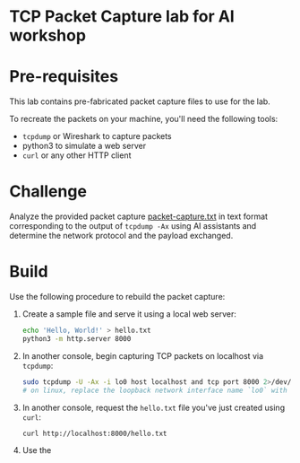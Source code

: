 # TCP Packet Capture lab for AI workshop

# Pre-requisites

This lab contains pre-fabricated packet capture files to use for the lab.

To recreate the packets on your machine, you'll need the following tools:

- `tcpdump` or Wireshark to capture packets
- python3 to simulate a web server
- `curl` or any other HTTP client

# Challenge

Analyze the provided packet capture
[packet-capture.txt](https://github.com/alexey-grigorovich-clearscale/ai-tools-workshop-202404/blob/master/labs/packet-capture/packet-capture.txt?raw=1)
in text format corresponding to the output of `tcpdump -Ax` using AI assistants
and determine the network protocol and the payload exchanged.

# Build

Use the following procedure to rebuild the packet capture:

1. Create a sample file and serve it using a local web server:
    ```bash
    echo 'Hello, World!' > hello.txt
    python3 -m http.server 8000
    ```

2. In another console, begin capturing TCP packets on localhost via `tcpdump`:
    ```bash
    sudo tcpdump -U -Ax -i lo0 host localhost and tcp port 8000 2>/dev/null > packet-capture.txt 
    # on linux, replace the loopback network interface name `lo0` with `lo`
    ```

3. In another console, request the `hello.txt` file you've just created using `curl`:
    ```bash
    curl http://localhost:8000/hello.txt
    ```

4. Use the 
